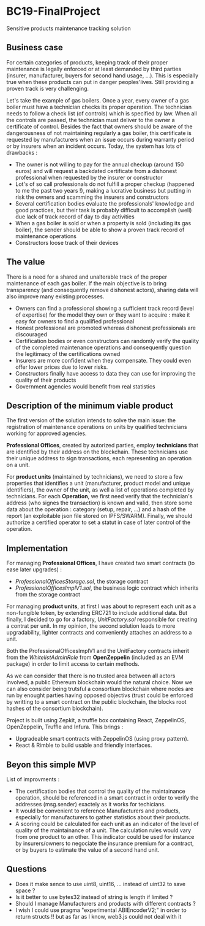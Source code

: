 # BC19-FinalProject
Sensitive products maintenance tracking solution

## Business case
For certain categories of products, keeping track of their proper maintenance is legally enforced or at least demanded by third parties (insurer, manufacturer, buyers for second hand usage, ...). This is especially true when these products can put in danger peoples'lives. Still providing a proven track is very challenging.

Let's take the example of gas boilers. Once a year, every owner of a gas boiler must have a technician checks its proper operation. The technician needs to follow a check list (of controls) which is specified by law. When all the controls are passed, the technician must deliver to the owner a certificate of control. Besides the fact that owners should be aware of the dangerousness of not maintaining regularly a gas boiler, this certificate is requested by manufacturers when an issue occurs during warranty period or by insurers when an incident occurs. Today, the system has lots of drawbacks  :
* The owner is not willing to pay for the annual checkup (around 150 euros) and will request a backdated certificate from a dishonest professional when requested by the insurer or constructor
* Lot's of so call professionals do not fulfill a proper checkup (happened to me the past two years !), making a lucrative business but putting in risk the owners and scamming the insurers and constructors
* Several certification bodies evaluate the professionals' knowledge and good practices, but their task is probably difficult to accomplish (well) due lack of track record of day to day activities
* When a gas boiler is sold or when a property is sold (including its gas boiler), the sender should be able to show a proven track record of maintenance operations
* Constructors loose track of their devices

## The value
There is a need for a shared and unalterable track of the proper maintenance of each gas boiler. If the main objective is to bring transparency (and consequently remove dishonest actors), sharing data will also improve many existing processes.
* Owners can find a professional showing a sufficient track record (level of expertise) for the model they own or they want to acquire : make it easy for owners to find a qualified professional
* Honest professional are promoted whereas dishonest professionals are discouraged
* Certification bodies or even constructors can randomly verify the quality of the completed maintenance operations and consequently question the legitimacy of the certifications owned
* Insurers are more confident when they compensate. They could even offer lower prices due to lower risks.
* Constructors finally have access to data they can use for improving the quality of their products
* Government agencies would benefit from real statistics

## Description of the minimum viable product
The first version of the solution intends to solve the main issue: the registration of maintenance operations on units by qualified technicians working for approved agencies. 

**Professional Offices**, created by autorized parties, employ **technicians** that are identified by their address on the blockchain. These technicians use their unique address to sign transactions, each representing an operation on a unit. 

For **product units** (maintained by technicians), we need to store a few properties that identifies a unit (manufacturer, product model and unique identifiers), the owner of the unit, as well a list of operations completed by technicians. For each **Operation**, we first need verify that the technician's address (who signes the transaction) is known and valid, then store some data about the operation : category (setup, repair, ...) and a hash of the report (an exploitable json file stored on IPFS/SWARM). Finally, we should authorize a certified operator to set a statut in case of later control of the operation.

## Implementation
For managing **Professional Offices**, I have created two smart contracts (to ease later upgrades) :
* *ProfessionalOfficesStorage.sol*, the storage contract
* *ProfessionalOfficesImplV1.sol*, the business logic contract which inherits from the storage contract

For managing **product units**, at first I was about to represent each unit as a non-fungible token, by extending ERC721 to include additional data. But finally, I decided to go for a factory, *UnitFactory.sol* responsible for creating a contrat per unit. In my opinion, the second solution leads to more upgradability, lighter contracts and conveniently attaches an address to a unit.

Both the ProfessionalOfficesImplV1 and the UnitFactory contracts inherit from the *WhitelistAdminRole* from **OpenZeppelin** (included as an EVM package) in order to limit access to certain methods.

As we can consider that there is no trusted area between all actors involved, a public Ethereum blockchain would the natural choice. Now we can also consider being trutsful a consortium blockchain where nodes are run by enought parties having opposed objectivs (trust could be enforced by writting to a smart contract on the public blockchain, the blocks root hashes of the consortium blockchain).

Project is built using Zepkit, a truffle box containing React, ZeppelinOS, OpenZeppelin, Truffle and Infura.
This brings :
- Upgradeable smart contracts with ZeppelinOS (using proxy pattern).
- React &  Rimble to build usable and friendly interfaces.

## Beyon this simple MVP
List of improvments :
* The certification bodies that control the quality of the maintainance operation, should be referenced in a smart contract in order to verify the addresses (msg.sender) exactely as it works for techicians.
* It would be convenient to reference Manufacturers and products, especially for manufacturers to gather statistics about their products.
* A scoring could be calculated for each unit as an indicator of the level of quality of the maintainance of a unit. The calculation rules would vary from one product to an other. This indicator could be used for instance by insurers/owners to negociate the insurance premium for a contract, or by buyers to estimate the value of a second hand unit.

## Questions
- Does it make sence to use uint8, uint16, ... instead of uint32 to save space ?
- Is it better to use bytes32 instead of string is length if limited ?
- Should I manage Manufacturers and products with different contracts ? 
- I wish I could use pragma "experimental ABIEncoderV2;" in order to return structs !! but as far as I know, web3.js could not deal with it




